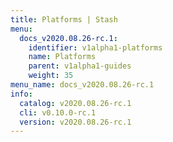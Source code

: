 ```yaml
---
title: Platforms | Stash
menu:
  docs_v2020.08.26-rc.1:
    identifier: v1alpha1-platforms
    name: Platforms
    parent: v1alpha1-guides
    weight: 35
menu_name: docs_v2020.08.26-rc.1
info:
  catalog: v2020.08.26-rc.1
  cli: v0.10.0-rc.1
  version: v2020.08.26-rc.1
---
```


